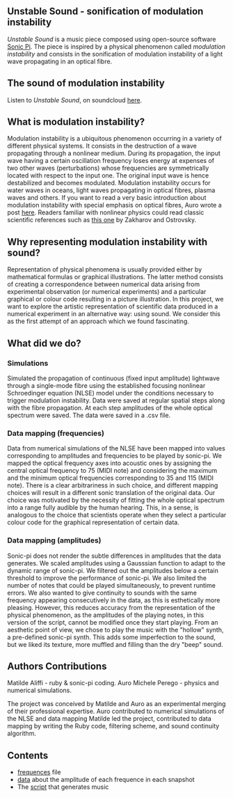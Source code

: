 ## Unstable Sound - sonification of modulation instability

*Unstable Sound* is a music piece composed using open-source software [Sonic Pi](https://sonic-pi.net/). The piece is inspired by a physical phenomenon called *modulation instability* and consists in the sonification of modulation instability of a light wave propagating in an optical fibre. 

## The sound of modulation instability

Listen to *Unstable Sound*, on soundcloud [here](https://soundcloud.com/matilde-aliffi/unstable-sound).

## What is modulation instability?

Modulation instability is a ubiquitous phenomenon occurring in a variety of different physical systems. It consists in the destruction of a wave propagating through a nonlinear medium. During its propagation, the input wave having a certain oscillation frequency loses energy at expenses of two other waves (perturbations) whose frequencies are symmetrically located with respect to the input one. The original input wave is hence destabilized and becomes modulated. Modulation instability occurs for water waves in oceans, light waves propagating in optical fibres, plasma waves and others. If you want to read a very basic introduction about modulation instability with special emphasis on optical fibres, Auro wrote a post [here](https://www.nonlinearlight.com/outreach-with-semi-di-scienza-instabilities-of-light/). Readers familiar with nonlinear physics could read classic scientific references such as [this one](https://people.math.umass.edu/~kevrekid/math697wa/sdarticle_ZO.pdf) by Zakharov and Ostrovsky.

## Why representing modulation instability with sound?

Representation of physical phenomena is usually provided either by mathematical formulas or graphical illustrations. The latter method consists of creating a correspondence between numerical data arising from experimental observation (or numerical experiments) and a particular graphical or colour code resulting in a picture illustration. In this project, we want to explore the artistic representation of scientific data produced in a numerical experiment in an alternative way: using sound. We consider this as the first attempt of an approach which we found fascinating.

## What did we do?

### Simulations

Simulated the propagation of continuous (fixed input amplitude) lightwave through a single-mode fibre using the established focusing nonlinear Schroedinger equation (NLSE) model under the conditions necessary to trigger modulation instability. Data were saved at regular spatial steps along with the fibre propagation. At each step amplitudes of the whole optical spectrum were saved. The data were saved in a .csv file.

### Data mapping (frequencies)

Data from numerical simulations of the NLSE have been mapped into values corresponding to amplitudes and frequencies to be played by sonic-pi. We mapped the optical frequency axes into acoustic ones by assigning the central optical frequency to 75 (MIDI note) and considering the maximum and the minimum optical frequencies corresponding to 35 and 115 (MIDI note). There is a clear arbitrariness in such choice, and different mapping choices will result in a different sonic translation of the original data. Our choice was motivated by the necessity of fitting the whole optical spectrum into a range fully audible by the human hearing. This, in a sense, is analogous to the choice that scientists operate when they select a particular colour code for the graphical representation of certain data.

### Data mapping (amplitudes)

Sonic-pi does not render the subtle differences in amplitudes that the data generates. We scaled amplitudes using a Gausssian function to adapt to the dynamic range of sonic-pi.
We filtered out the amplitudes below a certain threshold to improve the performance of sonic-pi. We also limited the number of notes that could be played simultaneously, to prevent runtime errors.
We also wanted to give continuity to sounds with the same frequency appearing consecutively in the data, as this is esthetically more pleasing. However, this reduces accuracy from the representation of the physical phenomenon, as the amplitudes of the playing notes, in this version of the script, cannot be modified once they start playing.
From an aesthetic point of view, we chose to play the music with the "hollow" synth, a pre-defined sonic-pi synth. This adds some imperfection to the sound, but we liked its texture, more muffled and filling than the dry "beep" sound.

## Authors Contributions

Matilde Aliffi - ruby & sonic-pi coding.
Auro Michele Perego - physics and numerical simulations.

The project was conceived by Matilde and Auro as an experimental merging of their professional expertise.
Auro contributed to numerical simulations of the NLSE and data mapping
Matilde led the project, contributed to data mapping by writing the Ruby code, filtering scheme, and sound continuity algorithm.

## Contents

- [frequences](frequences.csv) file
- [data](amplitudes.csv) about the amplitude of each frequence in each snapshot
- The [script](unstable_sound.ruby) that generates music
